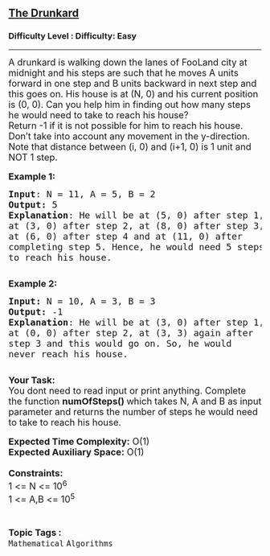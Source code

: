 <h2><a href="https://www.geeksforgeeks.org/problems/the-drunkard3445/1?page=12&status=unsolved&sortBy=accuracy">The Drunkard</a></h2><h3>Difficulty Level : Difficulty: Easy</h3><hr><div class="problems_problem_content__Xm_eO"><p><span style="font-size:18px">A drunkard is walking down the lanes of FooLand city at midnight and his steps are such that he moves A units forward in one step and B units backward in next step and this goes on. His house is at (N, 0) and his current position is (0, 0). Can you help him in finding out how many steps he would need to take to reach his house?<br>
Return -1 if it is not possible for him to reach his house. Don’t take into account any movement in the y-direction. Note that distance between (i, 0) and (i+1, 0) is 1 unit and NOT 1 step.</span><br>
<br>
<span style="font-size:18px"><strong>Example 1:</strong></span></p>

<pre><span style="font-size:18px"><strong>Input</strong>: N = 11, A = 5, B = 2
<strong>Output:</strong>&nbsp;5
<strong>Explanation</strong>: He will be at (5, 0) after step 1, 
at (3, 0) after step 2, at (8, 0) after step 3, 
at (6, 0) after step 4 and at (11, 0) after 
completing step 5. Hence, he would need 5 steps 
to reach his house.</span><span style="font-size:18px">
</span></pre>

<p><br>
<span style="font-size:18px"><strong>Example 2:</strong></span></p>

<pre><span style="font-size:18px"><strong>Input: </strong>N = 10, A = 3, B = 3
<strong>Output:&nbsp;</strong>-1
<strong>Explanation</strong>: He will be at (3, 0) after step 1, 
at (0, 0) after step 2, at (3, 3) again after 
step 3 and this would go on. So, he would 
never reach his house.</span><span style="font-size:18px"> 
</span></pre>

<p><br>
<span style="font-size:18px"><strong>Your Task:&nbsp;&nbsp;</strong><br>
You dont need to read input or print anything. Complete the function <strong>numOfSteps()&nbsp;</strong>which takes N, A&nbsp;and B&nbsp;as input parameter and returns the&nbsp;number of steps he would need to take to reach his house.</span><br>
<br>
<span style="font-size:18px"><strong>Expected Time Complexity:</strong> O(1)<br>
<strong>Expected Auxiliary Space:</strong> O(1)<br>
<br>
<strong>Constraints:</strong><br>
1 &lt;= N &lt;= 10<sup>6</sup><br>
1 &lt;= A,B &lt;= 10<sup>5</sup></span></p>
</div><br><p><span style=font-size:18px><strong>Topic Tags : </strong><br><code>Mathematical</code>&nbsp;<code>Algorithms</code>&nbsp;
